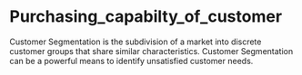 # Purchasing_capabilty_of_customer
Customer Segmentation is the subdivision of a market into discrete customer groups that share similar characteristics. Customer Segmentation can be a powerful means to identify unsatisfied customer needs.

